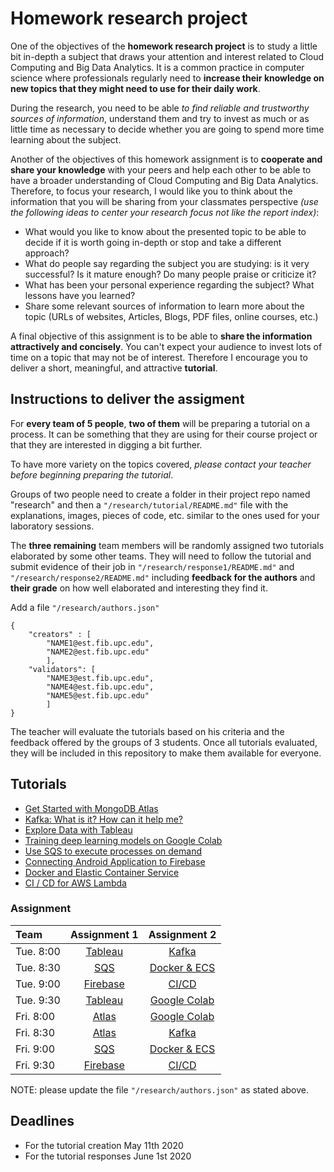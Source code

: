 # Homework research project

One of the objectives of the **homework research project** is to study a little bit in-depth a subject that draws your attention and interest related to Cloud Computing and Big Data Analytics. It is a common practice in computer science where professionals regularly need to **increase their knowledge on new topics that they might need to use for their daily work**.

During the research, you need to be able _to find reliable and trustworthy sources of information_, understand them and try to invest as much or as little time as necessary to decide whether you are going to spend more time learning about the subject.

Another of the objectives of this homework assignment is to **cooperate and share your knowledge** with your peers and help each other to be able to have a broader understanding of Cloud Computing and Big Data Analytics. Therefore, to focus your research, I would like you to think about the information that you will be sharing from your classmates perspective _(use the following ideas to center your research focus not like the report index)_:

*   What would you like to know about the presented topic to be able to decide if it is worth going in-depth or stop and take a different approach?
*   What do people say regarding the subject you are studying: is it very successful? Is it mature enough? Do many people praise or criticize it?
*   What has been your personal experience regarding the subject? What lessons have you learned?
*   Share some relevant sources of information to learn more about the topic (URLs of websites, Articles, Blogs, PDF files, online courses, etc.)

A final objective of this assignment is to be able to **share the information attractively and concisely**. You can't expect your audience to invest lots of time on a topic that may not be of interest. Therefore I encourage you to deliver a short, meaningful, and attractive **tutorial**.

## Instructions to deliver the assigment

For **every team of 5 people**, **two of them** will be preparing a tutorial on a  process. It can be something that they are using for their course project or that they are interested in digging a bit further.

To have more variety on the topics covered, *please contact your teacher before beginning preparing the tutorial*.

Groups of two people need to create a folder in their project repo named "research" and then a  `"/research/tutorial/README.md"` file with the explanations, images, pieces of code, etc. similar to the ones used for your laboratory sessions.

The **three remaining** team members will be randomly assigned two tutorials elaborated by some other teams. They will need to follow the tutorial and submit evidence of their job in `"/research/response1/README.md"` and `"/research/response2/README.md"` including **feedback for the authors** and **their grade** on how well elaborated and interesting they find it.

Add a file `"/research/authors.json"` 

```json5
{ 
    "creators" : [ 
        "NAME1@est.fib.upc.edu",
        "NAME2@est.fib.upc.edu"
        ],
    "validators": [
        "NAME3@est.fib.upc.edu",
        "NAME4@est.fib.upc.edu",
        "NAME5@est.fib.upc.edu" 
        ]
}
```

The teacher will evaluate the tutorials based on his criteria and the feedback offered by the groups of 3 students.
Once all tutorials evaluated, they will be included in this repository to make them available for everyone.

## Tutorials

- [Get Started with MongoDB Atlas](./01_MongoDB/README.md)
- [Kafka: What is it? How can it help me?](./02_Kaftka/README.md)
- [Explore Data with Tableau](./03_Tableau/README.md)
- [Training deep learning models on Google Colab](./04_GoogleColab/README.md)
- [Use SQS to execute processes on demand](./05_SQS/README.md)
- [Connecting Android Application to Firebase ](./06_Firebase/README.md)
- [Docker and Elastic Container Service](./07_Docker/README.md)
- [CI / CD for AWS Lambda](./08_CICD/README.md)

### Assignment

| Team | Assignment 1 | Assignment 2 |
|:------|:-------------:|:-------------:|
| Tue. 8:00| [Tableau](./03_Tableau/README.md) | [Kafka](./02_Kaftka/README.md)  |
| Tue. 8:30| [SQS](./05_SQS/README.md) | [Docker & ECS](./07_Docker/README.md) |
| Tue. 9:00| [Firebase ](./06_Firebase/README.md) | [CI/CD](./08_CICD/README.md) |
| Tue. 9:30| [Tableau](./03_Tableau/README.md) | [Google Colab](./04_GoogleColab/README.md) | 
| Fri. 8:00| [Atlas](./01_MongoDB/README.md) | [Google Colab](./04_GoogleColab/README.md)  |
| Fri. 8:30| [Atlas](./01_MongoDB/README.md) | [Kafka](./02_Kaftka/README.md)| 
| Fri. 9:00| [SQS](./05_SQS/README.md)| [Docker & ECS](./07_Docker/README.md)|
| Fri. 9:30|[Firebase ](./06_Firebase/README.md) | [CI/CD](./08_CICD/README.md) |

NOTE: please update the file `"/research/authors.json"`  as stated above.

## Deadlines

- For the tutorial creation May 11th 2020
- For the tutorial responses June 1st 2020




